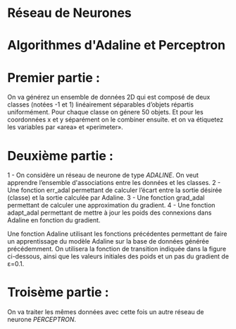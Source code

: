 # Réseau de Neurones
   
   # Algorithmes d'Adaline et Perceptron

# Premier partie :
On va générez un ensemble de données 2D qui est composé de deux classes (notées -1 et 1) linéairement séparables d’objets répartis uniformément. Pour chaque classe on génere 50 objets. Et pour les coordonnées x et y séparément on le combiner ensuite. et on va étiquetez les variables par «area» et «perimeter».

# Deuxième partie :
 1 - On considère un réseau de neurone de type *ADALINE*. On veut apprendre l’ensemble d'associations entre les données et les classes.
 2 - Une fonction err_adal permettant de calculer l’écart entre la sortie désirée (classe) et la sortie calculée par Adaline.
 3 - Une fonction grad_adal permettant de calculer une approximation du gradient.
 4 - Une fonction adapt_adal permettant de mettre à jour les poids des connexions dans Adaline en fonction du gradient.
 
Une fonction Adaline utilisant les fonctions précédentes permettant de faire un apprentissage du modèle Adaline sur la base de données générée précédemment. On utilisera la fonction de transition indiquée dans la figure ci-dessous, ainsi que les valeurs initiales des poids et un pas du gradient de ε=0.1.

# Troisème partie :
On va traiter les mêmes données avec cette fois un autre réseau de neurone *PERCEPTRON*.
	
